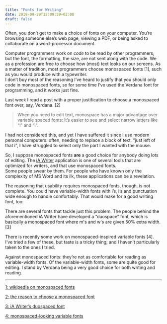 ```yaml
---
title: "Fonts for Writing"
date: 2019-09-29T12:09:59+02:00
draft: false
---
```


Often, you don’t get to make a choice of fonts on your computer. You’re browsing
someone else’s web page, viewing a PDF, or being asked to collaborate on a
word-processor document.

Computer programmers work on *code* to be read by other programmers, but the
font, the formatting, the size, are not sent along with the code. We as a
profession are free to choose how (most) text looks on our screens. As a matter
of tradition, most programmers choose monospaced fonts [1], such as you would
produce with a typewriter. \
I don’t buy most of the reasoning I’ve heard to justify that you should only
code in monospaced fonts, so for some time I’ve used the Verdana font for
programming, and it works just fine.

Last week I read a post with a proper justification to choose a monospaced font
over, say, Verdana. [2]

> When you need to edit text, monospace has a major advantage over variable
> spaced fonts: it’s easier to see and select narrow letters like “l” and “i”.

I had not considered this, and yet I have suffered it since I use modern
personal computers: often, needing to replace a block of text, “just left of
that i”, I have struggled to select only the part I wanted with the mouse.

So, I suppose monospaced fonts **are** a good choice for anybody doing lots of
editing. The [iA Writer](https://ia.net/writer) application is one of several
tools that are optimized for writers, and that use monospaced fonts. \
Some people swear by them. For people who have known only the complexity of MS
Word and its ilk, these applications can be a revelation.

The reasoning that usability requires monospaced fonts, though, is not complete.
You could have variable-width fonts with i’s, l’s and punctuation  wide enough
to handle comfortably. That would make for a good writing font, too.

There are several fonts that tackle just this problem. The people behind the
aforementioned iA Writer have developed a “duospace” font, which is basically a
monospaced font where m's and w's are given 50% extra width. [3]

There is recently some work on monospaced-inspired variable fonts [4]. I’ve
tried a few of these, but taste is a tricky thing, and I haven’t particularly
taken to the ones I tried.

Against monospaced fonts: they’re not as comfortable for reading as
variable-width fonts. Of the variable-width fonts, some are quite good for
editing. I stand by Verdana being a very good choice for both writing and
reading.

---

[1: wikipedia on monospaced fonts](https://en.wikipedia.org/wiki/Monospaced_font)

[2: the reason to choose a monospaced font](https://www.joelonsoftware.com/2000/04/27/designing-for-people-who-have-better-things-to-do-with-their-lives-part-two/)

[3: iA Writer’s duospaced font](https://ia.net/topics/in-search-of-the-perfect-writing-font)

[4: monospaced-looking variable fonts](https://www.isoglosse.de/2018/02/proportionally-spaced-typefaces-with-a-monospaced-appearance/)
